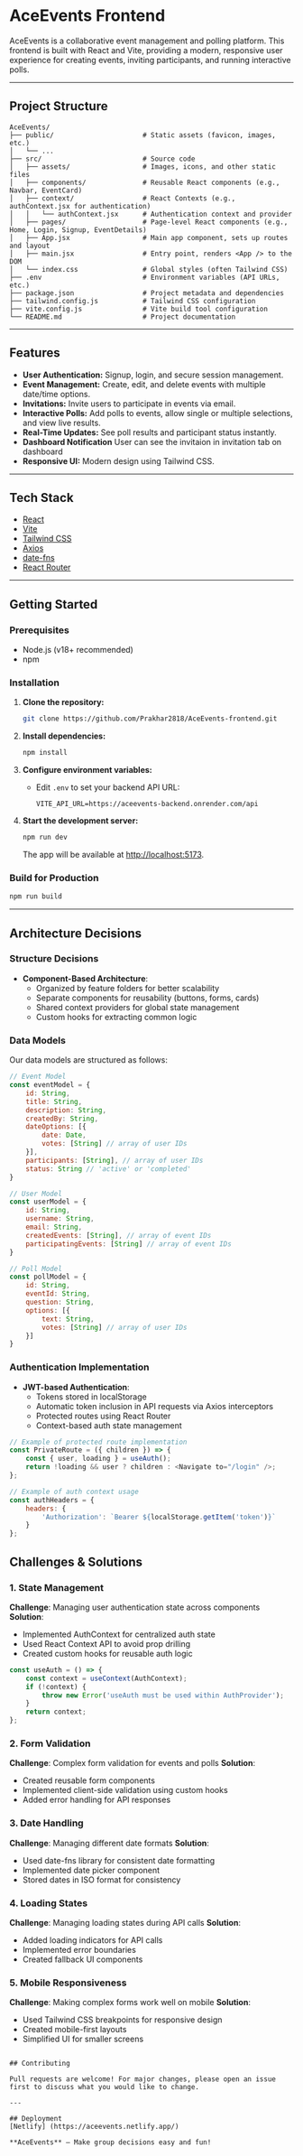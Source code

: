 # AceEvents Frontend

AceEvents is a collaborative event management and polling platform. This frontend is built with React and Vite, providing a modern, responsive user experience for creating events, inviting participants, and running interactive polls.

---

## Project Structure

```
AceEvents/
├── public/                      # Static assets (favicon, images, etc.)
│   └── ...
├── src/                         # Source code
│   ├── assets/                  # Images, icons, and other static files
│   ├── components/              # Reusable React components (e.g., Navbar, EventCard)
│   ├── context/                 # React Contexts (e.g., authContext.jsx for authentication)
│   │   └── authContext.jsx      # Authentication context and provider
│   ├── pages/                   # Page-level React components (e.g., Home, Login, Signup, EventDetails)
│   ├── App.jsx                  # Main app component, sets up routes and layout
│   ├── main.jsx                 # Entry point, renders <App /> to the DOM
│   └── index.css                # Global styles (often Tailwind CSS)
├── .env                         # Environment variables (API URLs, etc.)
├── package.json                 # Project metadata and dependencies
├── tailwind.config.js           # Tailwind CSS configuration
├── vite.config.js               # Vite build tool configuration
└── README.md                    # Project documentation
```

---

## Features

- **User Authentication:** Signup, login, and secure session management.
- **Event Management:** Create, edit, and delete events with multiple date/time options.
- **Invitations:** Invite users to participate in events via email.
- **Interactive Polls:** Add polls to events, allow single or multiple selections, and view live results.
- **Real-Time Updates:** See poll results and participant status instantly.
- **Dashboard Notification** User can see the  invitaion in invitation tab on dashboard
- **Responsive UI:** Modern design using Tailwind CSS.

---

## Tech Stack

- [React](https://react.dev/)
- [Vite](https://vitejs.dev/)
- [Tailwind CSS](https://tailwindcss.com/)
- [Axios](https://axios-http.com/)
- [date-fns](https://date-fns.org/)
- [React Router](https://reactrouter.com/)

---

## Getting Started

### Prerequisites

- Node.js (v18+ recommended)
- npm

### Installation

1. **Clone the repository:**
   ```sh
   git clone https://github.com/Prakhar2818/AceEvents-frontend.git
   ```

2. **Install dependencies:**
   ```sh
   npm install
   ```

3. **Configure environment variables:**
   - Edit `.env` to set your backend API URL:
     ```
     VITE_API_URL=https://aceevents-backend.onrender.com/api
     ```

4. **Start the development server:**
   ```sh
   npm run dev
   ```

   The app will be available at [http://localhost:5173](http://localhost:5173).

### Build for Production

```sh
npm run build
```

---

## Architecture Decisions

### Structure Decisions
- **Component-Based Architecture**: 
  - Organized by feature folders for better scalability
  - Separate components for reusability (buttons, forms, cards)
  - Shared context providers for global state management
  - Custom hooks for extracting common logic

### Data Models
Our data models are structured as follows:

```javascript
// Event Model
const eventModel = {
    id: String,
    title: String,
    description: String,
    createdBy: String,
    dateOptions: [{
        date: Date,
        votes: [String] // array of user IDs
    }],
    participants: [String], // array of user IDs
    status: String // 'active' or 'completed'
}

// User Model
const userModel = {
    id: String,
    username: String,
    email: String,
    createdEvents: [String], // array of event IDs
    participatingEvents: [String] // array of event IDs
}

// Poll Model
const pollModel = {
    id: String,
    eventId: String,
    question: String,
    options: [{
        text: String,
        votes: [String] // array of user IDs
    }]
}
```

### Authentication Implementation
- **JWT-based Authentication**:
  - Tokens stored in localStorage
  - Automatic token inclusion in API requests via Axios interceptors
  - Protected routes using React Router
  - Context-based auth state management

```javascript
// Example of protected route implementation
const PrivateRoute = ({ children }) => {
    const { user, loading } = useAuth();
    return !loading && user ? children : <Navigate to="/login" />;
};

// Example of auth context usage
const authHeaders = {
    headers: {
        'Authorization': `Bearer ${localStorage.getItem('token')}`
    }
};
```

## Challenges & Solutions

### 1. State Management
**Challenge**: Managing user authentication state across components
**Solution**: 
- Implemented AuthContext for centralized auth state
- Used React Context API to avoid prop drilling
- Created custom hooks for reusable auth logic
```javascript
const useAuth = () => {
    const context = useContext(AuthContext);
    if (!context) {
        throw new Error('useAuth must be used within AuthProvider');
    }
    return context;
};
```

### 2. Form Validation
**Challenge**: Complex form validation for events and polls
**Solution**:
- Created reusable form components
- Implemented client-side validation using custom hooks
- Added error handling for API responses

### 3. Date Handling
**Challenge**: Managing different date formats
**Solution**:
- Used date-fns library for consistent date formatting
- Implemented date picker component
- Stored dates in ISO format for consistency

### 4. Loading States
**Challenge**: Managing loading states during API calls
**Solution**:
- Added loading indicators for API calls
- Implemented error boundaries
- Created fallback UI components

### 5. Mobile Responsiveness
**Challenge**: Making complex forms work well on mobile
**Solution**:
- Used Tailwind CSS breakpoints for responsive design
- Created mobile-first layouts
- Simplified UI for smaller screens
```

## Contributing

Pull requests are welcome! For major changes, please open an issue first to discuss what you would like to change.

---

## Deployment
[Netlify] (https://aceevents.netlify.app/)

**AceEvents** – Make group decisions easy and fun!